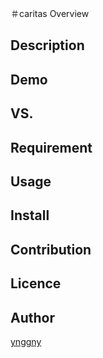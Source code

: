 ＃caritas
Overview

## Description

## Demo

## VS. 

## Requirement

## Usage

## Install

## Contribution

## Licence

## Author

[ynggny](https://github.com/ynggny)

